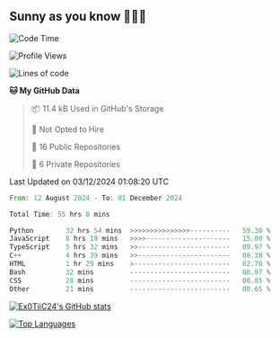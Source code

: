 ## Sunny as you know 🫨🫨👋

<!--START_SECTION:waka-->
![Code Time](http://img.shields.io/badge/Code%20Time-55%20hrs%2029%20mins-blue)

![Profile Views](http://img.shields.io/badge/Profile%20Views-3-blue)

![Lines of code](https://img.shields.io/badge/From%20Hello%20World%20I%27ve%20Written-202.5%20thousand%20lines%20of%20code-blue)

**🐱 My GitHub Data** 

> 📦 11.4 kB Used in GitHub's Storage 
 > 
> 🚫 Not Opted to Hire
 > 
> 📜 16 Public Repositories 
 > 
> 🔑 6 Private Repositories 
 > 

 Last Updated on 03/12/2024 01:08:20 UTC
<!--END_SECTION:waka-->

<!--START_SECTION:code-->

```rust
From: 12 August 2024 - To: 01 December 2024

Total Time: 55 hrs 8 mins

Python        32 hrs 54 mins  >>>>>>>>>>>>>>>----------   59.30 %
JavaScript    8 hrs 19 mins   >>>>---------------------   15.00 %
TypeScript    5 hrs 32 mins   >>-----------------------   09.97 %
C++           4 hrs 39 mins   >>-----------------------   08.38 %
HTML          1 hr 29 mins    >------------------------   02.70 %
Bash          32 mins         -------------------------   00.97 %
CSS           28 mins         -------------------------   00.85 %
Other         21 mins         -------------------------   00.65 %
```

<!--END_SECTION:code-->
<a href="http://www.github.com/Ex0TiiC24"><img src="https://github-readme-stats.vercel.app/api?username=Ex0TiiC24&show_icons=true&hide=&count_private=true&title_color=0891b2&text_color=ffffff&icon_color=0891b2&bg_color=1c1917&hide_border=true&show_icons=true" alt="Ex0TiiC24's GitHub stats" /></a>

<a href="https://github.com/Ex0TiiC24" align="left"><img src="https://github-readme-stats.vercel.app/api/top-langs/?username=Ex0TiiC24&langs_count=10&title_color=0891b2&text_color=ffffff&icon_color=0891b2&bg_color=1c1917&hide_border=true&locale=en&custom_title=Top%20%Languages" alt="Top Languages" /></a>

